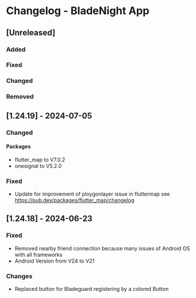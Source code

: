 # Changelog - BladeNight App

## [Unreleased]

### Added
### Fixed
### Changed
### Removed

## [1.24.19] - 2024-07-05

### Changed
#### Packages
- flutter_map to V7.0.2
- onesignal to V5.2.0

### Fixed
- Update for improvement of ploygonlayer issue in fluttermap
    see https://pub.dev/packages/flutter_map/changelog

## [1.24.18] - 2024-06-23
### Fixed 
- Removed nearby friend connection because many issues of Android OS with all frameworks
- Android Version from V24 to V21

### Changes
- Replaced button for Bladeguard registering by a colored Button